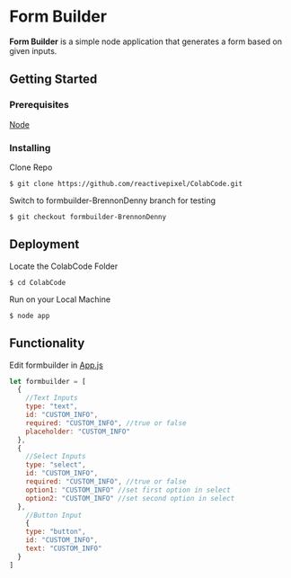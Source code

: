 # Form Builder

**Form Builder** is a simple node application that generates a form based on given inputs.

## Getting Started

### Prerequisites

[Node](https://nodejs.org/en/)

### Installing

Clone Repo

```
$ git clone https://github.com/reactivepixel/ColabCode.git
```

Switch to formbuilder-BrennonDenny branch for testing

```
$ git checkout formbuilder-BrennonDenny
```

## Deployment

Locate the ColabCode Folder

```
$ cd ColabCode
```

Run on your Local Machine

```
$ node app
```

## Functionality

Edit formbuilder in [App.js](/app.js)

```javascript
let formbuilder = [
  {
    //Text Inputs
    type: "text",
    id: "CUSTOM_INFO",
    required: "CUSTOM_INFO", //true or false
    placeholder: "CUSTOM_INFO"
  },
  {
  	//Select Inputs
    type: "select",
    id: "CUSTOM_INFO",
    required: "CUSTOM_INFO", //true or false
    option1: "CUSTOM_INFO" //set first option in select
    option2: "CUSTOM_INFO" //set second option in select
  },
   	//Button Input
    {
    type: "button",
    id: "CUSTOM_INFO",
    text: "CUSTOM_INFO"
  } 
]
    
```




